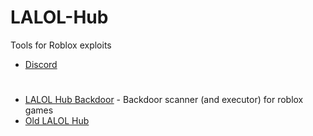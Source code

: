 # LALOL-Hub
Tools for Roblox exploits

- [Discord](https://discord.gg/XXqzxT7E5z)
#
- [LALOL Hub Backdoor](https://github.com/Its-LALOL/LALOL-Hub/blob/main/Backdoor-Scanner/README.md) - Backdoor scanner (and executor) for roblox games
- [Old LALOL Hub](https://github.com/Its-LALOL/LALOL-Hub-Old)
